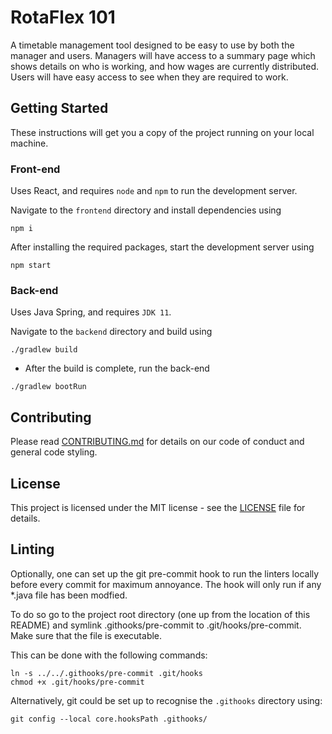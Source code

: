 # RotaFlex 101

A timetable management tool designed to be easy to use by both the manager and users. Managers will have access to a summary page which shows details on who is working, and how wages are currently distributed. Users will have easy access to see when they are required to work.

## Getting Started

These instructions will get you a copy of the project running on your local machine.

### Front-end

Uses React, and requires `node` and `npm` to run the development server.

Navigate to the `frontend` directory and install dependencies using
```
npm i
```
After installing the required packages, start the development server using
```
npm start
```

### Back-end

Uses Java Spring, and requires `JDK 11`.

Navigate to the `backend` directory and build using
```
./gradlew build
```
- After the build is complete, run the back-end
```
./gradlew bootRun
```

## Contributing

Please read [CONTRIBUTING.md](./CONTRIBUTING.md) for details on our code of conduct and general code styling.

## License

This project is licensed under the MIT license - see the [LICENSE](./LICENSE) file for details.

## Linting

Optionally, one can set up the git pre-commit hook to run the linters locally before every commit
for maximum annoyance. The hook will only run if any *.java file has been modfied.

To do so go to the project root directory (one up from the location of this README) and symlink
 .githooks/pre-commit to .git/hooks/pre-commit.
 Make sure that the file is executable.
 
  This can be done with the following commands:
```
ln -s ../../.githooks/pre-commit .git/hooks
chmod +x .git/hooks/pre-commit
```

Alternatively, git could be set up to recognise the `.githooks` directory using:
```
git config --local core.hooksPath .githooks/
```
